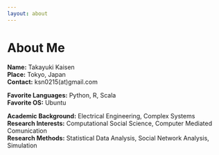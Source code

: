 ```yaml
---
layout: about
---
```

# About Me

**Name:**    Takayuki Kaisen  
**Place:**   Tokyo, Japan  
**Contact:** ksn0215(at)gmail.com  

**Favorite Languages:** Python, R, Scala  
**Favorite OS:** Ubuntu


**Academic Background:** Electrical Engineering, Complex Systems  
**Research Interests:** Computational Social Science, Computer Mediated Comunication  
**Research Methods:** Statistical Data Analysis, Social Network Analysis, Simulation  
